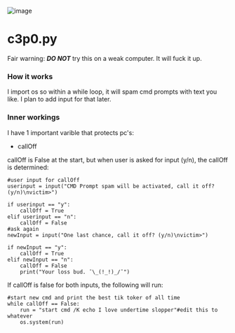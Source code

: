 ![image](https://user-images.githubusercontent.com/121358633/209449284-e217266c-7add-4206-ad6f-4c540d60044f.png)

# c3p0.py
Fair warning: ***DO NOT*** try this on a weak computer. It will fuck it up.

### How it works
I import os so within a while loop, it will spam cmd prompts with text you like. I plan to add input for that later.

### Inner workings
I have 1 important varible that protects pc's:
  + callOff

callOff is False at the start, but when user is asked for input (y/n), the callOff is determined:


<pre><code>#user input for callOff
userinput = input("CMD Prompt spam will be activated, call it off? (y/n)\nvictim>")

if userinput == "y":
    callOff = True
elif userinput == "n":
    callOff = False
#ask again
newInput = input("One last chance, call it off? (y/n)\nvictim>")

if newInput == "y":
    callOff = True
elif newInput == "n":
    callOff = False
    print("Your loss bud. ¯\_(!_!)_/¯")
</code></pre>

If callOff is false for both inputs, the following will run:
<pre><code>#start new cmd and print the best tik toker of all time 
while callOff == False:
    run = "start cmd /K echo I love undertime slopper"#edit this to whatever
    os.system(run)</code></pre>
